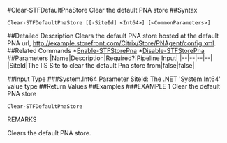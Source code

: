 #Clear-STFDefaultPnaStore
Clear the default PNA store
##Syntax
```Clear-STFDefaultPnaStore [[-SiteId] <Int64>] [<CommonParameters>]
```
##Detailed Description
Clears the default PNA store hosted at the default PNA url, http://example.storefront.com/Citrix/Store/PNAgent/config.xml.
##Related Commands
*[Enable-STFStorePna](Enable-STFStorePna)
*[Disable-STFStorePna](Disable-STFStorePna)
##Parameters
|Name|Description|Required?|Pipeline Input||--|--|--|--||SiteId|The IIS Site to clear the default Pna store from|false|false|##Input Type
###System.Int64
Parameter SiteId: The .NET 'System.Int64' value type
##Return Values
##Examples
###EXAMPLE 1 Clear the default PNA store
```Clear-STFDefaultPnaStore
```
REMARKS

Clears the default PNA store.
